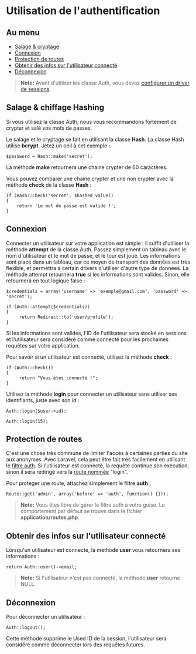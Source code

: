 # Utilisation de l'authentification

## Au menu

- [Salage & cryptage](#hash)
- [Connexion](#login)
- [Protection de routes](#filter)
- [Obtenir des infos sur l'utilisateur connecté](#user)
- [Déconnexion](#logout)

> **Note:** Avant d'utiliser les classe Auth, vous devez [configurer un driver de sessions](/docs/v3/doc/session/config).

<a name="hash"></a>
## Salage & chiffage Hashing

Si vous utilisez la classe Auth, nous vous recommandons fortement de crypter et salé vos mots de passes.

Le salage et le cryptage se fait en utilisant la classe **Hash**. La classe Hash utilise **bcrypt**. Jetez un oeil à cet exemple :

    $password = Hash::make('secret');

La méthode **make** retournera une chaine crypter de 60 caractères.

Vous pouvez comparer une chaine crypter et une non crypter avec la méthode **check** de la classe **Hash** :

    if (Hash::check('secret', $hashed_value))
    {
        return 'Le mot de passe est valide !';
    }

<a name="login"></a>
## Connexion

Connecter un utilisateur sur votre application est simple : il suffit d'utiliser la méthode **attempt** de la classe Auth. Passez simplement un tableau avec le nom d'utilisateur et le mot de passe, et le tour est joué. Les informations sont placé dans un tableau, car ce moyen de transport des données est très flexible, et permettra à certain drivers d'utiliser d'autre type de données. La méthode attempt retournera **true** si les informations sont valides. Sinon, elle retournera en tout logique false :

    $credentials = array('username' => 'exemple@gmail.com', 'password' => 'secret');

    if (Auth::attempt($credentials))
    {
         return Redirect::to('user/profile');
    }

Si les informations sont valides, l'ID de l'utilisateur sera stocké en sessions et l'utilisateur sera considéré comme connecté pour les prochaines requêtes sur votre application.

Pour savoir si un utilisateur est connecté, utilisez la méthode **check** :

    if (Auth::check())
    {
         return "Vous êtes connecté !";
    }

Utilisez la méthode **login** pour connecter un utilisateur sans utiliser ses identifiants, juste avec son id :

    Auth::login($user->id);

    Auth::login(15);

<a name="filter"></a>
## Protection de routes

C'est une chose très commune de limiter l'accès à certaines parties du site aux anonymes. Avec Laravel, cela peut être fait très facilement en utilisant le [filtre auth](/docs/v3/doc/routes#filters). Si l'utilisateur est connecté, la requête continue son execution, sinon il sera redirigé vers la [route nommée](/docs/v3/doc/routes#named-routes) "login".

Pour proteger une route, attachez simplement le filtre **auth** :

    Route::get('admin', array('before' => 'auth', function() {}));

> **Note:** Vous êtes libre de gérer le filtre auth à votre guise. Le comportement par défaut se trouve dans le fichier **application/routes.php**.

<a name="user"></a>
## Obtenir des infos sur l'utilisateur connecté

Lorsqu'un utilisateur est connecté, la méthode **user** vous retournera ses informations :

    return Auth::user()->email;

> **Note:** Si l'utilisateur n'est pas connecté, la méthode **user** retourne NULL.

<a name="logout"></a>
## Déconnexion

Pour déconnecter un utilisateur :

    Auth::logout();

Cette méthode supprime le Used ID de la session, l'utilisateur sera considéré comme déconnecter lors des requêtes futures.

